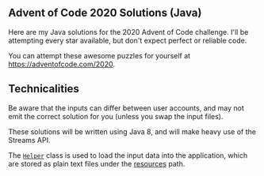 ## Advent of Code 2020 Solutions (Java)
Here are my Java solutions for the 2020 Advent of Code challenge. I'll be attempting every star available, but don't
 expect perfect or reliable code.

You can attempt these awesome puzzles for yourself at https://adventofcode.com/2020.

## Technicalities
Be aware that the inputs can differ between user accounts, and may not emit the correct solution for you (unless you
 swap the input files).

These solutions will be written using Java 8, and will make heavy use of the Streams API.

The [`Helper`](src/main/java/uk/oczadly/karl/aoc20/Helper.java) class is used to load the input data into the
 application, which are stored as plain text files under the [resources](src/main/resources/inputs) path.